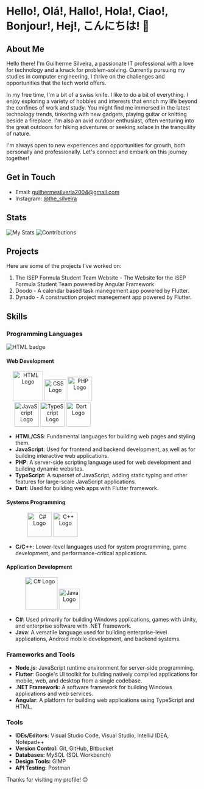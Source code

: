 # Hello!, Olá!, Hallo!, Hola!, Ciao!, Bonjour!, Hej!, こんにちは! 👋

## About Me

Hello there! I'm Guilherme Silveira, a passionate IT professional with a love for technology and a knack for problem-solving. Currently pursuing my studies in computer engineering, I thrive on the challenges and opportunities that the tech world offers.

In my free time, I'm a bit of a swiss knife. I like to do a bit of everything. I enjoy exploring a variety of hobbies and interests that enrich my life beyond the confines of work and study. You might find me immersed in the latest technology trends, tinkering with new gadgets, playing guitar or knitting beside a fireplace. I'm also an avid outdoor enthusiast, often venturing into the great outdoors for hiking adventures or seeking solace in the tranquility of nature.

I'm always open to new experiences and opportunities for growth, both personally and professionally. Let's connect and embark on this journey together!

## Get in Touch

<!-- - LinkedIn: [Your LinkedIn Profile](Link)
- Twitter: [Your Twitter Profile](Link)
-->

- Email: [guilhermesilveria2004@gmail.com](mailto:guilhermesilveira2004@gmail.com)
- Instagram: [@the_silveira](https://www.instagram.com/the_silveira/)

## Stats

![My Stats](https://github-readme-stats.vercel.app/api?username=Silveira-Guilherme&show_icons=true&theme=onedark)
![Contributions](https://github-readme-streak-stats.herokuapp.com/?user=Silveira-Guilherme&theme=onedark)

## Projects

Here are some of the projects I've worked on:

1. The ISEP Formula Student Team Website - The Website for the ISEP Formula Student Team powered by Angular Framework
2. Doodo - A calendar based task manegement app powered by Flutter.
3. Dynado - A construction project manegement app powered by Flutter.


## Skills
### Programming Languages




<img src="https://img.shields.io/static/v1?message=HTML&color=violet&style=flat&logo=html5" alt="HTML badge" />





#### Web Development

<div style="display: grid; grid-template-columns: repeat(2, 1fr); gap: 20px;">
  <div style="text-align: center;">
    <img src="https://upload.wikimedia.org/wikipedia/commons/thumb/6/61/HTML5_logo_and_wordmark.svg/64px-HTML5_logo_and_wordmark.svg.png" alt="HTML Logo" width="79">
    <img src="https://upload.wikimedia.org/wikipedia/commons/thumb/d/d5/CSS3_logo_and_wordmark.svg/64px-CSS3_logo_and_wordmark.svg.png" alt="CSS Logo" width="57">
    <img src="https://upload.wikimedia.org/wikipedia/commons/thumb/2/27/PHP-logo.svg/64px-PHP-logo.svg.png" alt="PHP Logo" width="64">
    <img src="https://upload.wikimedia.org/wikipedia/commons/thumb/9/99/Unofficial_JavaScript_logo_2.svg/64px-Unofficial_JavaScript_logo_2.svg.png" alt="JavaScript Logo" width="64">
    <img src="https://upload.wikimedia.org/wikipedia/commons/thumb/4/4c/Typescript_logo_2020.svg/64px-Typescript_logo_2020.svg.png" alt="TypeScript Logo" width="64">
    <img src="https://avatars.githubusercontent.com/u/1609975?s=280&v=4" alt="Dart Logo" width="64">
  </div>
</div>

- **HTML/CSS**: Fundamental languages for building web pages and styling them.
- **JavaScript**: Used for frontend and backend development, as well as for building interactive web applications.
- **PHP**: A server-side scripting language used for web development and building dynamic websites.
- **TypeScript**: A superset of JavaScript, adding static typing and other features for large-scale JavaScript applications.
- **Dart**: Used for building web apps with Flutter framework.

#### Systems Programming
<div style="display: grid; grid-template-columns: repeat(2, 1fr); gap: 20px;">
  <div style="text-align: center;">
    <img src="https://upload.wikimedia.org/wikipedia/commons/thumb/3/35/The_C_Programming_Language_logo.svg/64px-The_C_Programming_Language_logo.svg.png" alt="C# Logo" width="64">
    <img src="https://upload.wikimedia.org/wikipedia/commons/thumb/1/18/ISO_C%2B%2B_Logo.svg/64px-ISO_C%2B%2B_Logo.svg.png" alt="C++ Logo" width="64">
  </div>
</div>

- **C/C++**: Lower-level languages used for system programming, game development, and performance-critical applications.

#### Application Development
<div style="display: grid; grid-template-columns: repeat(2, 1fr); gap: 20px;">
  <div style="text-align: center;">
    <img src="https://upload.wikimedia.org/wikipedia/commons/thumb/d/d2/C_Sharp_Logo_2023.svg/128px-C_Sharp_Logo_2023.svg.png" alt="C# Logo" width="85">
    <img src="https://upload.wikimedia.org/wikipedia/pt/thumb/3/30/Java_programming_language_logo.svg/96px-Java_programming_language_logo.svg.png" alt="Java Logo" width="55">
  </div>
</div>

- **C#**: Used primarily for building Windows applications, games with Unity, and enterprise software with .NET framework.
- **Java**: A versatile language used for building enterprise-level applications, Android mobile development, and backend systems.


### Frameworks and Tools

- **Node.js**: JavaScript runtime environment for server-side programming.
- **Flutter**: Google's UI toolkit for building natively compiled applications for mobile, web, and desktop from a single codebase.
- **.NET Framework**: A software framework for building Windows applications and web services.
- **Angular**: A platform for building web applications using TypeScript and HTML.


### Tools
  - **IDEs/Editors:** Visual Studio Code, Visual Studio, IntelliJ IDEA, Notepad++
  - **Version Control:** Git, GitHub, Bitbucket
  - **Databases:** MySQL (SQL Workbench)
  - **Design Tools:** GIMP
  - **API Testing:** Postman


Thanks for visiting my profile! 😊
